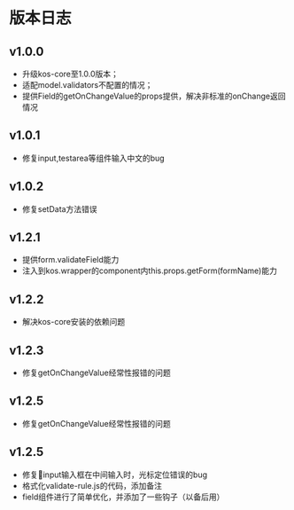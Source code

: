 # 版本日志

## v1.0.0

* 升级kos-core至1.0.0版本；
* 适配model.validators不配置的情况；
* 提供Field的getOnChangeValue的props提供，解决非标准的onChange返回情况


## v1.0.1

* 修复input,testarea等组件输入中文的bug

## v1.0.2

* 修复setData方法错误


## v1.2.1

* 提供form.validateField能力
* 注入到kos.wrapper的component内this.props.getForm(formName)能力



## v1.2.2

* 解决kos-core安装的依赖问题



## v1.2.3

* 修复getOnChangeValue经常性报错的问题


## v1.2.5

* 修复getOnChangeValue经常性报错的问题


## v1.2.5

* 修复input输入框在中间输入时，光标定位错误的bug
* 格式化validate-rule.js的代码，添加备注
* field组件进行了简单优化，并添加了一些钩子（以备后用）
